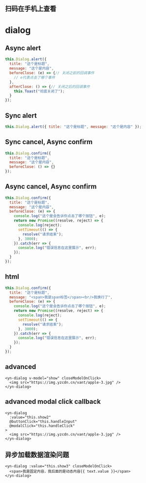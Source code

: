 <demo-mobile location="https://ui.dullar.xyz/earth/#/dialog"></demo-mobile>
## 扫码在手机上查看
<cli-qrcode name="dialog"></cli-qrcode>
# dialog

## Async alert
```js
this.Dialog.alert({
  title: "这个是标题",
  message: "这个是内容",
  beforeClose: (e) => {// 关闭之前的回调事件
    // e代表点击了哪个事件
  },
  afterClose: () => {// 关闭之后的回调事件
    this.Toast("彻底关闭了");
  }
});
```

## Sync alert
```js
this.Dialog.alert({ title: "这个是标题", message: "这个是内容" });
```

## Sync cancel, Async confirm
```js
this.Dialog.confirm({
  title: "这个是标题",
  message: "这个是内容",
  beforeClose: () => {}
});
```

## Async cancel, Async confirm
```js
this.Dialog.confirm({
  title: "这个是标题",
  message: "这个是内容",
  beforeClose: (e) => {
    console.log("这个是会告诉你点击了哪个按钮", e);
    return new Promise((resolve, reject) => {
      console.log(reject);
      setTimeout(() => {
        resolve("请求结束");
      }, 3000);
    }).catch(err => {
      console.log("错误信息在这里展示", err);
    });
  }
});
```

## html
```js
this.Dialog.confirm({
  title: "这个是标题",
  message: "<span>我是span标签</span><br/>我换行了",
  beforeClose: (e) => {
    console.log("这个是会告诉你点击了哪个按钮", e);
    return new Promise((resolve, reject) => {
      console.log(reject);
      setTimeout(() => {
        resolve("请求结束");
      }, 3000);
    }).catch(err => {
      console.log("错误信息在这里展示", err);
    });
  }
});
```
## advanced
```vue
<yn-dialog v-model="show" closeModelOnClick>
  <img src="https://img.yzcdn.cn/vant/apple-3.jpg" />
</yn-dialog>
```
## advanced modal click callback
```vue
<yn-dialog
  :value="this.show2"
  @buttonClick="this.handleInput"
  @modalClick="this.handleClick"
>
  <img src="https://img.yzcdn.cn/vant/apple-3.jpg" />
</yn-dialog>
```
## 异步加载数据渲染问题
```vue
<yn-dialog :value="this.show3" closeModelOnClick>
  <span>我是固定内容，我后面的是动态内容{{ text.value }}</span>
</yn-dialog>
```


